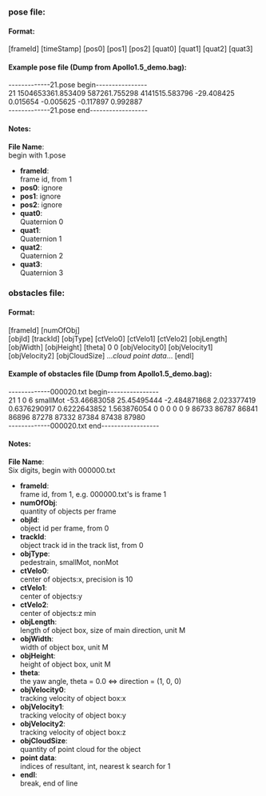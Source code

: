 ### pose file:
#### Format:
[frameId] [timeStamp] [pos0] [pos1] [pos2] [quat0] [quat1] [quat2] [quat3]

#### Example pose file (Dump from Apollo1.5_demo.bag):  
-------------21.pose begin----------------  
21 1504653361.853409 587261.755298 4141515.583796 -29.408425 0.015654 -0.005625 -0.117897 0.992887  
-------------21.pose end------------------  

#### Notes:
**File Name**:  
begin with 1.pose
* **frameId**:  
frame id, from 1
* **pos0**: ignore
* **pos1**: ignore
* **pos2**: ignore
* **quat0**:  
Quaternion 0
* **quat1**:  
Quaternion 1
* **quat2**:  
Quaternion 2
* **quat3**:  
Quaternion 3

### obstacles file:  
#### Format:
[frameId] [numOfObj]  
[objId] [trackId] [objType] [ctVelo0] [ctVelo1] [ctVelo2] [objLength] [objWidth] [objHeight] [theta] 0 0 [objVelocity0] [objVelocity1] [objVelocity2] [objCloudSize] ..._cloud point data_... [endl]

#### Example of obstacles file (Dump from Apollo1.5_demo.bag):  
-------------000020.txt begin----------------  
21 1
0 6 smallMot -53.46683058 25.45495444 -2.484871868 2.023377419 0.6376290917 0.6222643852 1.563876054 0 0 0 0 0 9 86733 86787 86841 86896 87278 87332 87384 87438 87980  
-------------000020.txt end------------------  

#### Notes:
**File Name**:  
Six digits, begin with 000000.txt
* **frameId**:  
frame id, from 1, e.g. 000000.txt's is frame 1  
* **numOfObj**:  
quantity of objects per frame  
* **objId**:  
object id per frame, from 0
* **trackId**:  
object track id in the track list, from 0
* **objType**:  
pedestrain, smallMot, nonMot  
* **ctVelo0**:  
center of objects:x, precision is 10
* **ctVelo1**:  
center of objects:y
* **ctVelo2**:  
center of objects:z min
* **objLength**:  
length of object box, size of main direction, unit M
* **objWidth**:  
width of object box, unit M
* **objHeight**:  
height of object box, unit M
* **theta**:  
the yaw angle, theta = 0.0 <=> direction = (1, 0, 0)
* **objVelocity0**:  
tracking velocity of object box:x
* **objVelocity1**:  
tracking velocity of object box:y
* **objVelocity2**:  
tracking velocity of object box:z
* **objCloudSize**:  
quantity of point cloud for the object
* **point data**:  
indices of resultant, int, nearest k search for 1
* **endl**:  
break, end of line
